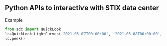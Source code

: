 ## Python APIs to interactive with STIX data center

Example 
```python
from sdc import QuickLook
lc=QuickLook.LightCurves('2021-05-07T00:00:00', '2021-05-08T00:00:00', ltc=True)
lc.peek()
```

